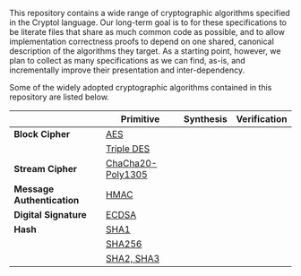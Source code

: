 This repository contains a wide range of cryptographic algorithms
specified in the Cryptol language. Our long-term goal is to for these
specifications to be literate files that share as much common code as
possible, and to allow implementation correctness proofs to depend on
one shared, canonical description of the algorithms they target. As a
starting point, however, we plan to collect as many specifications as
we can find, as-is, and incrementally improve their presentation and
inter-dependency.

Some of the widely adopted cryptographic algorithms contained in this
repository are listed below.

|                           | Primitive         | Synthesis   | Verification |
| ------------------------- | ----------------- | ----------- | ------------ |
| **Block Cipher**          | [AES](Primitive/Symmetric/Cipher/Block/AES.cry)| | |
|                           | [Triple DES](Primitive/Symmetric/Cipher/Block/TripleDES.cry)| | |
| **Stream Cipher**         | [ChaCha20-Poly1305](Primitive/Symmetric/Cipher/Authenticated/ChaChaPolyCryptolIETF.md)| | |
| **Message Authentication**| [HMAC](Primitive/Symmetric/MAC/HMAC.cry)| | |
| **Digital Signature**     | [ECDSA](Primitive/Asymmetric/Signature/ecdsa.cry)| | |
| **Hash**                  | [SHA1](Primitive/Keyless/Hash/SHA1.cry)| | |
|                           | [SHA256](Primitive/Keyless/Hash/SHA256.cry)| | |
|                           | [SHA2, SHA3](Primitive/Keyless/Hash/SHA.cry)| | |
